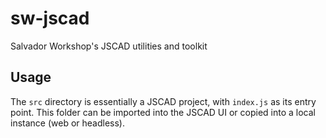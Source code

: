 # sw-jscad

Salvador Workshop's JSCAD utilities and toolkit

## Usage

The `src` directory is essentially a JSCAD project, with `index.js` as its entry point. This folder can be imported into the JSCAD UI or copied into a local instance (web or headless).
